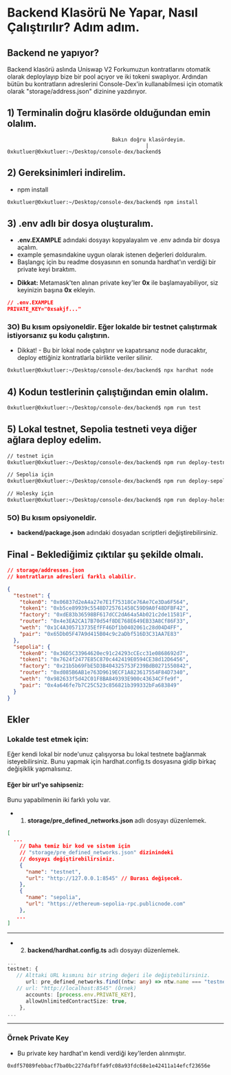 # Backend Klasörü Ne Yapar, Nasıl Çalıştırılır? Adım adım.

## Backend ne yapıyor?

Backend klasörü aslında Uniswap V2 Forkumuzun kontratlarını otomatik olarak deploylayıp bize bir pool açıyor ve iki tokeni swaplıyor. Ardından bütün bu kontratların adreslerini Console-Dex'in kullanabilmesi için otomatik olarak "storage/address.json" dizinine yazdırıyor.

## 1) Terminalin doğru klasörde olduğundan emin olalım.

```
                                  Bakın doğru klasördeyim.
                                             |
0xkutluer@0xkutluer:~/Desktop/console-dex/backend$
```

## 2) Gereksinimleri indirelim.

- npm install

```bash
0xkutluer@0xkutluer:~/Desktop/console-dex/backend$ npm install
```

## 3) .env adlı bir dosya oluşturalım.

- **.env.EXAMPLE** adındaki dosyayı kopyalayalım ve .env adında bir dosya açalım.
- example şemasındakine uygun olarak istenen değerleri dolduralım.
- Başlangıç için bu readme dosyasının en sonunda hardhat'ın verdiği bir private keyi bıraktım.

* **Dikkat:** Metamask'ten alınan private key'ler **0x** ile başlamayabiliyor, siz keyinizin başına **0x** ekleyin.

```json
// .env.EXAMPLE
PRIVATE_KEY="0xsakjf..."
```

### 3O) Bu kısım opsiyoneldir. Eğer lokalde bir testnet çalıştırmak istiyorsanız şu kodu çalıştırın.

- Dikkat! - Bu bir lokal node çalıştırır ve kapatırsanız node duracaktır, deploy ettiğiniz kontratlarla birlikte veriler silinir.

```bash
0xkutluer@0xkutluer:~/Desktop/console-dex/backend$ npx hardhat node
```

## 4) Kodun testlerinin çalıştığından emin olalım.

```bash
0xkutluer@0xkutluer:~/Desktop/console-dex/backend$ npm run test
```

## 5) Lokal testnet, Sepolia testneti veya diğer ağlara deploy edelim.

```bash
// testnet için
0xkutluer@0xkutluer:~/Desktop/console-dex/backend$ npm run deploy-testnet

// Sepolia için
0xkutluer@0xkutluer:~/Desktop/console-dex/backend$ npm run deploy-sepolia

// Holesky için
0xkutluer@0xkutluer:~/Desktop/console-dex/backend$ npm run deploy-holesky
```

### 5O) Bu kısım opsiyoneldir.

- **backend/package.json** adındaki dosyadan scriptleri değiştirebilirsiniz.

## Final - Beklediğimiz çıktılar şu şekilde olmalı.

```json
// storage/addresses.json
// kontratların adresleri farklı olabilir.

{
  "testnet": {
    "token0": "0x06837d2eA4a27e7E1f75318Ce76Ae7Ce3Da6F564",
    "token1": "0xb5ce89939c5548D725761458C59D9A0f48DFBF42",
    "factory": "0xdE83b36598BF617dCC2dA64a5Ab021c2de11581F",
    "router": "0x4e3EA2CA17B70d54f8DE768E649EB33A8Cf86F33",
    "weth": "0x1C4A305713735EfFF46Df1b0402061c28d04D4FF",
    "pair": "0x65Db05F47A9d415B04c9c2aDbf516D3C31AA7E83"
  },
  "sepolia": {
    "token0": "0x36D5C33964620ec91c24293cCEcc31e0868692d7",
    "token1": "0x7624f2477E85C870c442419E0594CE38d12D6456",
    "factory": "0x21b5b69FbE5D3B404325753F239BdB0271550842",
    "router": "0xd085B6AB1e763D9619ECF1A823617554F84D7340",
    "weth": "0x982633f5d42C01F8BA849393E900c43634CFfe9f",
    "pair": "0x4a646fe7b7C25C523c856821b399332bFa683849"
  }
}
```

## Ekler

### Lokalde test etmek için:

Eğer kendi lokal bir node'unuz çalışıyorsa bu lokal testnete bağlanmak isteyebilirsiniz.
Bunu yapmak için hardhat.config.ts dosyasına gidip birkaç değişiklik yapmalısınız.

#### Eğer bir url'ye sahipseniz:

Bunu yapabilmenin iki farklı yolu var.

- 1. **storage/pre_defined_networks.json** adlı dosyayı düzenlemek.

```json
[
  ...
    // Daha temiz bir kod ve sistem için
    // "storage/pre_defined_networks.json" dizinindeki
    // dosyayı değiştirebilirsiniz.
    {
      "name": "testnet",
      "url": "http://127.0.0.1:8545" // Burası değişecek.
    },
    {
      "name": "sepolia",
      "url": "https://ethereum-sepolia-rpc.publicnode.com"
    },
   ...
]
```

---

- 2. **backend/hardhat.config.ts** adlı dosyayı düzenlemek.

```typescript
...
testnet: {
   // Alttaki URL kısmını bir string değeri ile değiştebilirsiniz.
      url: pre_defined_networks.find((ntw: any) => ntw.name === "testnet").url,
   // url: "http://localhost:8545" (Örnek)
      accounts: [process.env.PRIVATE_KEY],
      allowUnlimitedContractSize: true,
    },
...
```

---

### Örnek Private Key

- Bu private key hardhat'ın kendi verdiği key'lerden alınmıştır.

```bash
0xdf57089febbacf7ba0bc227dafbffa9fc08a93fdc68e1e42411a14efcf23656e
```
